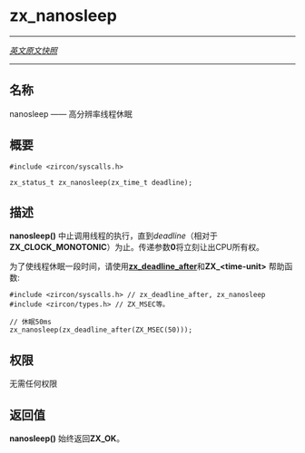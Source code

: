 # zx_nanosleep
---

[*英文原文快照*](https://github.com/fuchsia-mirror/zircon/blob/9b1d42b6f62ed4a4fe443eb03e020c74abcc8875/docs/syscalls/nanosleep.md)

---
<!-- ## NAME -->
## 名称

<!-- nanosleep - high resolution sleep -->
nanosleep —— 高分辨率线程休眠

<!-- ## SYNOPSIS -->
## 概要

```
#include <zircon/syscalls.h>

zx_status_t zx_nanosleep(zx_time_t deadline);
```

<!-- ## DESCRIPTION -->
## 描述

<!-- **nanosleep**() suspends the calling thread execution until *deadline* passes on
**ZX_CLOCK_MONOTONIC**. The value **0** immediately yields the thread. -->
**nanosleep()** 中止调用线程的执行，直到*deadline*（相对于**ZX_CLOCK_MONOTONIC**）为止。传递参数**0**将立刻让出CPU所有权。

<!-- To sleep for a duration, use [**zx_deadline_after**](deadline_after.md) and the
**ZX_\<time-unit\>** helpers: -->
为了使线程休眠一段时间，请使用[**zx_deadline_after**](deadline_after.md)和**ZX_\<time-unit\>** 帮助函数:

<!-- ```
#include <zircon/syscalls.h> // zx_deadline_after, zx_nanosleep
#include <zircon/types.h> // ZX_MSEC et al.

// Sleep 50 milliseconds
zx_nanosleep(zx_deadline_after(ZX_MSEC(50)));
``` -->
```
#include <zircon/syscalls.h> // zx_deadline_after, zx_nanosleep
#include <zircon/types.h> // ZX_MSEC等。

// 休眠50ms
zx_nanosleep(zx_deadline_after(ZX_MSEC(50)));
```

<!-- ## RIGHTS -->
## 权限

<!-- No rights are required. -->
无需任何权限

<!-- ## RETURN VALUE -->
## 返回值

<!-- **nanosleep**() always returns **ZX_OK**. -->
**nanosleep()** 始终返回**ZX_OK**。